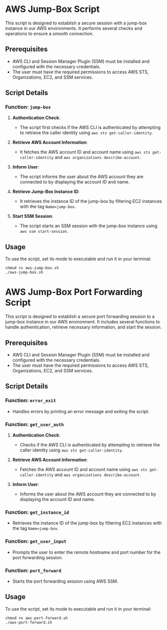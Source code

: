 # AWS Jump-Box Script

This script is designed to establish a secure session with a jump-box instance in our AWS environments. It performs several checks and operations to ensure a smooth connection.

## Prerequisites

- AWS CLI and Session Manager Plugin (SSM) must be installed and configured with the necessary credentials.
- The user must have the required permissions to access AWS STS, Organizations, EC2, and SSM services.

## Script Details

### Function: `jump-box`

1. **Authentication Check**:
   - The script first checks if the AWS CLI is authenticated by attempting to retrieve the caller identity using `aws sts get-caller-identity`.

2. **Retrieve AWS Account Information**:
   - It fetches the AWS account ID and account name using `aws sts get-caller-identity` and `aws organizations describe-account`.

3. **Inform User**:
   - The script informs the user about the AWS account they are connected to by displaying the account ID and name.

4. **Retrieve Jump-Box Instance ID**:
   - It retrieves the instance ID of the jump-box by filtering EC2 instances with the tag `Name=jump-box`.

5. **Start SSM Session**:
   - The script starts an SSM session with the jump-box instance using `aws ssm start-session`.

## Usage

To use the script, set its mode to executable and run it in your terminal:
```
chmod +x aws-jump-box.sh
./aws-jump-box.sh
```

# AWS Jump-Box Port Forwarding Script

This script is designed to establish a secure port forwarding session to a jump-box instance in our AWS environment. It includes several functions to handle authentication, retrieve necessary information, and start the session.

## Prerequisites

- AWS CLI and Session Manager Plugin (SSM) must be installed and configured with the necessary credentials.
- The user must have the required permissions to access AWS STS, Organizations, EC2, and SSM services.

## Script Details

### Function: `error_exit`

- Handles errors by printing an error message and exiting the script.

### Function: `get_user_auth`

1. **Authentication Check**:
   - Checks if the AWS CLI is authenticated by attempting to retrieve the caller identity using `aws sts get-caller-identity`.

2. **Retrieve AWS Account Information**:
   - Fetches the AWS account ID and account name using `aws sts get-caller-identity` and `aws organizations describe-account`.

3. **Inform User**:
   - Informs the user about the AWS account they are connected to by displaying the account ID and name.

### Function: `get_instance_id`

- Retrieves the instance ID of the jump-box by filtering EC2 instances with the tag `Name=jump-box`.

### Function: `get_user_input`

- Prompts the user to enter the remote hostname and port number for the port forwarding session.

### Function: `port_forward`

- Starts the port forwarding session using AWS SSM.

## Usage

To use the script, set its mode to executable and run it in your terminal:
```
chmod +x aws-port-forward.sh
./aws-port-forward.sh
```
